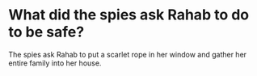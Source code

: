 # What did the spies ask Rahab to do to be safe?

The spies ask Rahab to put a scarlet rope in her window and gather her entire family into her house.
